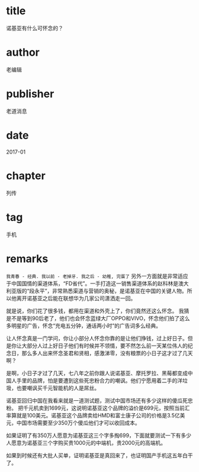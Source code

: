 # title
诺基亚有什么可怀念的？

# author
老编辑

# publisher
老道消息

# date
2017-01

# chapter
列传

# tag
手机

# remarks
`我青春 - 经典. 我以前 - 老掉牙. 我之后 - 幼稚, 完蛋了`
另外一方面就是非常适应于中国国情的渠道体系，“FD省代”。一手打造这一销售渠道体系的赵科林是澳大利亚版的“段永平”，非常熟悉渠道与营销的奥秘，是诺基亚在中国的关键人物。所以他离开诺基亚之后能在联想华为几家公司潇洒走一回。


就是说，你们花了很多钱，都用在渠道和外壳上了，你们竟然还这么怀念。
我猜是不是等到90后老了，他们也会怀念蓝绿大厂OPPO和VIVO，怀念他们拍了这么多明星的广告，怀念“充电五分钟，通话两小时”的广告词多么经典。

让人怀念真是一门学问，你让小部分人怀念你靠的是让他们挣钱，过上好日子。但是你让大部分人过上好日子他们有时候并不领情，要不然怎么前一天某位伟人的纪念日，那么多人出来怀念圣君和贤相，感激涕零，没有粮票的小日子这才过了几天啊？

是啊，小日子才过了几天，七八年之前你跟人说诺基亚、摩托罗拉、黑莓都变成中国人手里的品牌，怕是要遭到这些死忠粉合力的嘲讽。他们宁愿用着二手的洋垃圾，也要嘲讽买千元智能机的人是屌丝。


诺基亚回归中国在我看来就是一道测试题，测试中国市场还有多少这样的傻瓜死忠粉。
把千元机卖到1699元，这说明诺基亚这个品牌的溢价是699元，按照当前汇率算就是100美元。诺基亚这个品牌卖给HMD和富士康子公司的价格是3.5亿美元，中国市场需要至少350万个傻瓜他们才可以收回成本。

如果证明了有350万人愿意为诺基亚这三个字多掏699，下面就要测试一下有多少人愿意为诺基亚三个字购买贵1000元的中端机，贵2000元的高端机。

如果到时候还有大批人买单，证明诺基亚是真回来了，也证明国产手机这五年白干了。